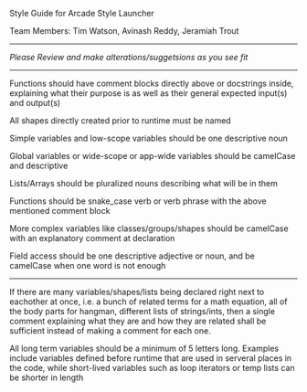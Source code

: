 Style Guide for Arcade Style Launcher

Team Members: Tim Watson, Avinash Reddy, Jeramiah Trout

________________________________________________________________
*Please Review and make alterations/suggetsions as you see fit*
________________________________________________________________

Functions should have comment blocks directly above or docstrings inside, explaining what their purpose is as well as their general expected input(s) and output(s)

All shapes directly created prior to runtime must be named

Simple variables and low-scope variables should be one descriptive noun 

Global variables or wide-scope or app-wide variables should be camelCase and descriptive

Lists/Arrays should be pluralized nouns describing what will be in them

Functions should be snake_case verb or verb phrase with the above mentioned comment block

More complex variables like classes/groups/shapes should be camelCase with an explanatory comment at declaration

Field access should be one descriptive adjective or noun, and be camelCase when one word is not enough

____________________
If there are many variables/shapes/lists being declared right next to eachother at once, i.e. a bunch of related terms for a math equation, all of the body parts for hangman, different lists of strings/ints, then a single comment explaining what they are and how they are related shall be sufficient instead of making a comment for each one. 

All long term variables should be a minimum of 5 letters long. Examples include variables defined before runtime that are used in serveral places in the code, while short-lived variables such as loop iterators or temp lists can be shorter in length

